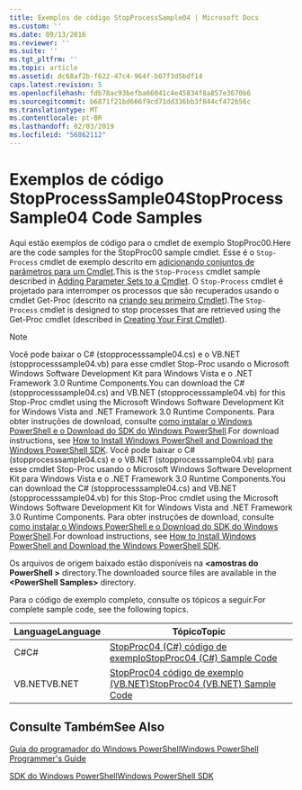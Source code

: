 ```yaml
---
title: Exemplos de código StopProcessSample04 | Microsoft Docs
ms.custom: ''
ms.date: 09/13/2016
ms.reviewer: ''
ms.suite: ''
ms.tgt_pltfrm: ''
ms.topic: article
ms.assetid: dc68af2b-f622-47c4-964f-b07f3d5bdf14
caps.latest.revision: 5
ms.openlocfilehash: fdb78ac93befba66041c4e45834f8a857e3670b6
ms.sourcegitcommit: b6871f21bd666f9cd71dd336bb3f844cf472b56c
ms.translationtype: MT
ms.contentlocale: pt-BR
ms.lasthandoff: 02/03/2019
ms.locfileid: "56862112"
---
```

# <a name="stopprocesssample04-code-samples"></a><span data-ttu-id="56ef5-102">Exemplos de código StopProcessSample04</span><span class="sxs-lookup"><span data-stu-id="56ef5-102">StopProcessSample04 Code Samples</span></span>

<span data-ttu-id="56ef5-103">Aqui estão exemplos de código para o cmdlet de exemplo StopProc00.</span><span class="sxs-lookup"><span data-stu-id="56ef5-103">Here are the code samples for the StopProc00 sample cmdlet.</span></span> <span data-ttu-id="56ef5-104">Esse é o `Stop-Process` cmdlet de exemplo descrito em [adicionando conjuntos de parâmetros para um Cmdlet](../cmdlet/adding-parameter-sets-to-a-cmdlet.md).</span><span class="sxs-lookup"><span data-stu-id="56ef5-104">This is the `Stop-Process` cmdlet sample described in [Adding Parameter Sets to a Cmdlet](../cmdlet/adding-parameter-sets-to-a-cmdlet.md).</span></span> <span data-ttu-id="56ef5-105">O `Stop-Process` cmdlet é projetado para interromper os processos que são recuperados usando o cmdlet Get-Proc (descrito na [criando seu primeiro Cmdlet](../cmdlet/creating-a-cmdlet-without-parameters.md)).</span><span class="sxs-lookup"><span data-stu-id="56ef5-105">The `Stop-Process` cmdlet is designed to stop processes that are retrieved using the Get-Proc cmdlet (described in [Creating Your First Cmdlet](../cmdlet/creating-a-cmdlet-without-parameters.md)).</span></span>

> [!NOTE]
> <span data-ttu-id="56ef5-106">Você pode baixar o C# (stopprocesssample04.cs) e o VB.NET (stopprocesssample04.vb) para esse cmdlet Stop-Proc usando o Microsoft Windows Software Development Kit para Windows Vista e o .NET Framework 3.0 Runtime Components.</span><span class="sxs-lookup"><span data-stu-id="56ef5-106">You can download the C# (stopprocesssample04.cs) and VB.NET (stopprocesssample04.vb) for this Stop-Proc cmdlet using the Microsoft Windows Software Development Kit for Windows Vista and .NET Framework 3.0 Runtime Components.</span></span> <span data-ttu-id="56ef5-107">Para obter instruções de download, consulte [como instalar o Windows PowerShell e o Download do SDK do Windows PowerShell](/powershell/developer/installing-the-windows-powershell-sdk).</span><span class="sxs-lookup"><span data-stu-id="56ef5-107">For download instructions, see [How to Install Windows PowerShell and Download the Windows PowerShell SDK](/powershell/developer/installing-the-windows-powershell-sdk).</span></span>
> <span data-ttu-id="56ef5-108">Você pode baixar o C# (stopprocesssample04.cs) e o VB.NET (stopprocesssample04.vb) para esse cmdlet Stop-Proc usando o Microsoft Windows Software Development Kit para Windows Vista e o .NET Framework 3.0 Runtime Components.</span><span class="sxs-lookup"><span data-stu-id="56ef5-108">You can download the C# (stopprocesssample04.cs) and VB.NET (stopprocesssample04.vb) for this Stop-Proc cmdlet using the Microsoft Windows Software Development Kit for Windows Vista and .NET Framework 3.0 Runtime Components.</span></span> <span data-ttu-id="56ef5-109">Para obter instruções de download, consulte [como instalar o Windows PowerShell e o Download do SDK do Windows PowerShell](/powershell/developer/installing-the-windows-powershell-sdk).</span><span class="sxs-lookup"><span data-stu-id="56ef5-109">For download instructions, see [How to Install Windows PowerShell and Download the Windows PowerShell SDK](/powershell/developer/installing-the-windows-powershell-sdk).</span></span>
>
> <span data-ttu-id="56ef5-110">Os arquivos de origem baixado estão disponíveis na  **\<amostras do PowerShell >** directory.</span><span class="sxs-lookup"><span data-stu-id="56ef5-110">The downloaded source files are available in the **\<PowerShell Samples>** directory.</span></span>

<span data-ttu-id="56ef5-111">Para o código de exemplo completo, consulte os tópicos a seguir.</span><span class="sxs-lookup"><span data-stu-id="56ef5-111">For complete sample code, see the following topics.</span></span>

|<span data-ttu-id="56ef5-112">Language</span><span class="sxs-lookup"><span data-stu-id="56ef5-112">Language</span></span>|<span data-ttu-id="56ef5-113">Tópico</span><span class="sxs-lookup"><span data-stu-id="56ef5-113">Topic</span></span>|
|--------------|-----------|
|<span data-ttu-id="56ef5-114">C#</span><span class="sxs-lookup"><span data-stu-id="56ef5-114">C#</span></span>|[<span data-ttu-id="56ef5-115">StopProc04 (C#) código de exemplo</span><span class="sxs-lookup"><span data-stu-id="56ef5-115">StopProc04 (C#) Sample Code</span></span>](./stopprocesssample04-csharp-sample-code.md)|
|<span data-ttu-id="56ef5-116">VB.NET</span><span class="sxs-lookup"><span data-stu-id="56ef5-116">VB.NET</span></span>|[<span data-ttu-id="56ef5-117">StopProc04 código de exemplo (VB.NET)</span><span class="sxs-lookup"><span data-stu-id="56ef5-117">StopProc04 (VB.NET) Sample Code</span></span>](./stopprocesssample04-vb-net-sample-code.md)|

## <a name="see-also"></a><span data-ttu-id="56ef5-118">Consulte Também</span><span class="sxs-lookup"><span data-stu-id="56ef5-118">See Also</span></span>

[<span data-ttu-id="56ef5-119">Guia do programador do Windows PowerShell</span><span class="sxs-lookup"><span data-stu-id="56ef5-119">Windows PowerShell Programmer's Guide</span></span>](./windows-powershell-programmer-s-guide.md)

[<span data-ttu-id="56ef5-120">SDK do Windows PowerShell</span><span class="sxs-lookup"><span data-stu-id="56ef5-120">Windows PowerShell SDK</span></span>](../windows-powershell-reference.md)